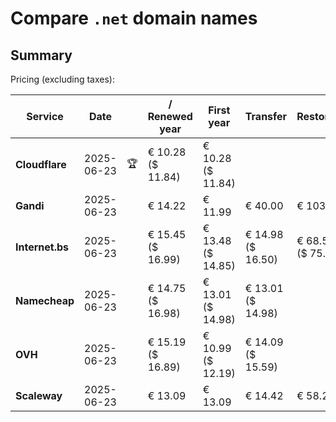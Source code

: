 # Compare `.net` domain names

## Summary

Pricing (excluding taxes):

| Service | Date |  | / Renewed year | First year | Transfer | Restoration |
|--|--|--|--|--|--|--|
| **Cloudflare** | 2025-06-23 | 🏆 | € 10.28<br>($ 11.84) | € 10.28<br>($ 11.84) |  |  |
| **Gandi** | 2025-06-23 |  | € 14.22 | € 11.99 | € 40.00 | € 103.88 |
| **Internet.bs** | 2025-06-23 |  | € 15.45<br>($ 16.99) | € 13.48<br>($ 14.85) | € 14.98<br>($ 16.50) | € 68.55<br>($ 75.49) |
| **Namecheap** | 2025-06-23 |  | € 14.75<br>($ 16.98) | € 13.01<br>($ 14.98) | € 13.01<br>($ 14.98) |  |
| **OVH** | 2025-06-23 |  | € 15.19<br>($ 16.89) | € 10.99<br>($ 12.19) | € 14.09<br>($ 15.59) |  |
| **Scaleway** | 2025-06-23 |  | € 13.09 | € 13.09 | € 14.42 | € 58.26 |
